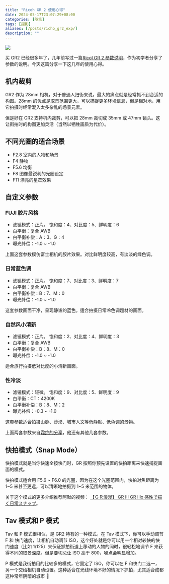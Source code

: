 ```yaml
---
title: "Ricoh GR 2 使用心得"
date: 2024-05-17T23:07:29+08:00
categories: [随笔]
tags: [摄影]
aliases: [/posts/richo_gr2_exp/]
description: ""
---
```


![](https://i.imgur.com/XrMKTCC.png)

买 GR2 已经很多年了，几年前写过一篇[Ricol GR 2 参数说明](/posts/2019/ricoh-gr2-settings/)，作为初学者分享了参数的说明。今天这篇分享一下这几年的使用心得。

## 机内裁剪

GR2 作为 28mm 相机，对于普通人扫街来说，最大的痛点就是经常抓不到合适的构图。28mm 的优点是取景范围更大，可以捕捉更多环境信息，但是相对地，用它拍摄时经常混入太多杂乱的场景元素。

但是好在 GR2 支持机内裁剪，可以把 28mm 裁切成 35mm 或 47mm 镜头。这让街拍时的构图更加灵活（当然以牺牲画质为代价）。

## 不同光圈的适合场景

- F2.8 室内的人物和场景
- F4 静物
- F5.6 均衡
- F8 图像最锐利的光圈设定
- F11 漂亮的星芒效果

## 自定义参数

### FUJI 胶片风格

- 滤镜模式：正片。 饱和度：4、对比度：5、鲜明度：6
- 白平衡：复合 AWB
- 白平衡补偿：A：3、G：4
- 曝光补偿：-1.0 ~ -1.0

上面这套参数模仿富士相机的胶片效果。对比鲜明度较高，有淡淡的绿色调。

### 日常蓝色调

- 滤镜模式：正片。 饱和度：7、对比度：3、鲜明度：7
- 白平衡：复合 AWB
- 白平衡补偿：B：7、M：0
- 曝光补偿：-1.0 ~ -1.0

这套参数画面干净，呈现静谧的蓝色。适合拍摄日常冷色调题材的画面。

### 自然风小清新

- 滤镜模式：正片。 饱和度：2、对比度：4、鲜明度：3
- 白平衡：复合 AWB
- 白平衡补偿：B：8、M：0
- 曝光补偿：-1.0 ~ -1.0

适合旅行拍摄低对比度的小清新画面。

### 性冷淡

- 滤镜模式：轻微。 饱和度：9、对比度：5、鲜明度：9
- 白平衡：CT：4200K
- 白平衡补偿：B：8、M：2
- 曝光补偿：-0.3 ~ -1.0

这套参数适合拍摄山脉、沙漠、城市人文等低静默、低色调的景物。

上面两套参数来自[霜绝的分享](https://weibo.com/calcas)，他还有其他几套参数。

## 快拍模式（Snap Mode）

快拍模式就是当你快速全按快门时，GR 按照你预先设置的快拍距离来快速捕捉画面的模式。

快拍模式适合用 F5.6 ~ F6.0 的光圈，因为在这个光圈范围内，快拍对焦距离为 1~5 米甚至更远，可以清晰地拍摄到 1~5 米范围的物体。

关于这个模式的更多介绍推荐阿默的视频： [【ＧＲ浪漫】 GR III GR IIIx 感性で描く日常スナップ](https://www.youtube.com/watch?v=JAZd5cM03NY)。

## Tav 模式和 P 模式

Tav 和 P 模式很相似，是 GR2 特有的一种模式。在 Tav 模式下，你可以手动调节 F 和 快门速度，让相机自动调节 ISO，这个好处就是你可以用一个相对较快的快门速度（比如 1/125）来保证抓拍街道上移动的人物的同时，很轻松地调节 F 来获得不同的取景深度。但是要切忌让 ISO 高于 800，噪点会明显增加。

P 模式是我街拍用的比较多的模式，它固定了 ISO，你可以在 F 和快门二选一，另一个交给相机自动设置。这种适合在光线环境不好的情况下抓拍，尤其适合成都这种常年阴暗的城市 🤣
